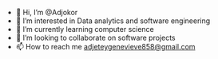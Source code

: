- 👋 Hi, I’m @Adjokor
- 👀 I’m interested in Data analytics and software engineering
- 🌱 I’m currently learning computer science
- 💞️ I’m looking to collaborate on software projects
- 📫 How to reach me adjeteygenevieve858@gmail.com

<!---
Adjokor/Adjokor is a ✨ special ✨ repository because its `README.md` (this file) appears on your GitHub profile.
You can click the Preview link to take a look at your changes.
--->
